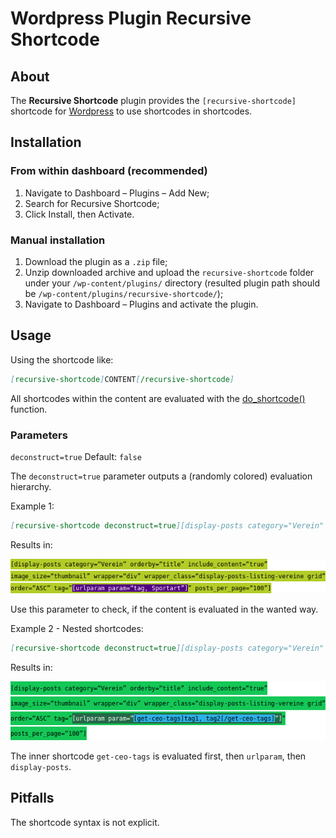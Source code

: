 # Wordpress Plugin Recursive Shortcode

## About

The **Recursive Shortcode** plugin provides the `[recursive-shortcode]` shortcode for
[Wordpress](https://wordpress.org/) to use shortcodes in shortcodes.

## Installation

### From within dashboard (recommended)

1. Navigate to Dashboard – Plugins – Add New;
2. Search for Recursive Shortcode;
3. Click Install, then Activate.

### Manual installation

1. Download the plugin as a `.zip` file;
2. Unzip downloaded archive and upload the `recursive-shortcode` folder under your `/wp-content/plugins/` directory (resulted plugin path should be `/wp-content/plugins/recursive-shortcode/`);
3. Navigate to Dashboard – Plugins and activate the plugin.

## Usage

Using the shortcode like:

```md
[recursive-shortcode]CONTENT[/recursive-shortcode]
```

All shortcodes within the content are evaluated with the [do_shortcode()](https://developer.wordpress.org/reference/functions/do_shortcode/) function.

### Parameters

`deconstruct=true` Default: `false`

The `deconstruct=true` parameter outputs a (randomly colored) evaluation hierarchy.

Example 1:

```md
[recursive-shortcode deconstruct=true][display-posts category="Verein" orderby="title" include_content="true" image_size="thumbnail" wrapper="div" wrapper_class="display-posts-listing-vereine grid" order="ASC" tag="[urlparam param="tag, Sportart"]" posts_per_page="100"][/recursive-shortcode]
```

Results in:

![deconstruct-sample-output](manual/pictures/deconstruct-sample-output.png)

Use this parameter to check, if the content is evaluated in the wanted way.

Example 2 - Nested shortcodes:

```md
[recursive-shortcode deconstruct=true][display-posts category="Verein" orderby="title" include_content="true" image_size="thumbnail" wrapper="div" wrapper_class="display-posts-listing-vereine grid" order="ASC" tag="[urlparam param="[get-ceo-tags]tag1, tag2[/get-ceo-tags]"]" posts_per_page="100"][/recursive-shortcode]
```

Results in:

![deconstruct-sample-output](manual/pictures/deconstruct-sample-output-2.png)

The inner shortcode `get-ceo-tags` is evaluated first, then `urlparam`, then `display-posts`.

## Pitfalls

The shortcode syntax is not explicit. 